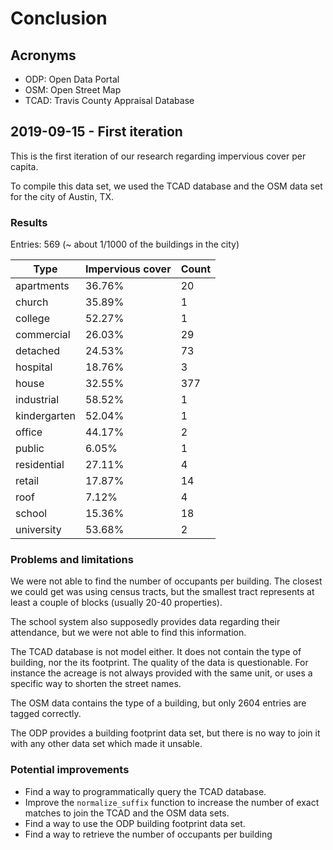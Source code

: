 # Conclusion

## Acronyms

* ODP: Open Data Portal
* OSM: Open Street Map
* TCAD: Travis County Appraisal Database

## 2019-09-15 - First iteration

This is the first iteration of our research regarding impervious cover per capita.

To compile this data set, we used the TCAD database and the OSM data set for the city of Austin, TX.

### Results

Entries: 569 (~ about 1/1000 of the buildings in the city)

| Type         | Impervious cover | Count      |
|--------------|------------------|------------|
| apartments   | 36.76%           |         20 |
| church       | 35.89%           |          1 |
| college      | 52.27%           |          1 |
| commercial   | 26.03%           |         29 |
| detached     | 24.53%           |         73 |
| hospital     | 18.76%           |          3 |
| house        | 32.55%           |        377 |
| industrial   | 58.52%           |          1 |
| kindergarten | 52.04%           |          1 |
| office       | 44.17%           |          2 |
| public       | 6.05%            |          1 |
| residential  | 27.11%           |          4 |
| retail       | 17.87%           |         14 |
| roof         | 7.12%            |          4 |
| school       | 15.36%           |         18 |
| university   | 53.68%           |          2 |

### Problems and limitations

We were not able to find the number of occupants per building. The closest we could get was using census tracts, but the smallest tract represents at least a couple of blocks (usually 20-40 properties).

The school system also supposedly provides data regarding their attendance, but we were not able to find this information.

The TCAD database is not model either. It does not contain the type of building, nor the its footprint. The quality of the data is questionable. For instance the acreage is not always provided with the same unit, or uses a specific way to shorten the street names.

The OSM data contains the type of a building, but only 2604 entries are tagged correctly.

The ODP provides a building footprint data set, but there is no way to join it with any other data set which made it unsable.

### Potential improvements

* Find a way to programmatically query the TCAD database.
* Improve the `normalize_suffix` function to increase the number of exact matches to join the TCAD and the OSM data sets.
* Find a way to use the ODP building footprint data set.
* Find a way to retrieve the number of occupants per building
